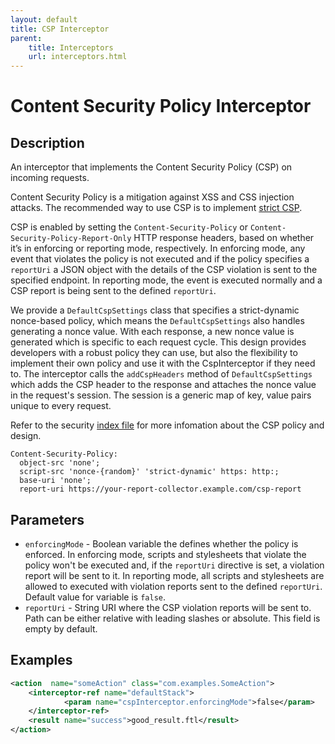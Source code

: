 ```yaml
---
layout: default
title: CSP Interceptor
parent:
    title: Interceptors
    url: interceptors.html
---
```


# Content Security Policy Interceptor

## Description

An interceptor that implements the Content Security Policy (CSP) on incoming requests.

Content Security Policy is a mitigation against XSS and CSS injection attacks. The recommended way to use CSP is to implement [strict CSP](https://csp.withgoogle.com/docs/index.html).

CSP is enabled by setting the `Content-Security-Policy` or `Content-Security-Policy-Report-Only` HTTP response headers, based on whether it’s in enforcing or reporting mode, respectively. In enforcing mode, any event that violates the policy is not executed and if the policy specifies  a `reportUri` a JSON object with the details of the CSP violation is sent to the specified endpoint. In reporting mode, the event is executed normally and a CSP report is being sent to the defined `reportUri`.

We provide a `DefaultCspSettings` class that specifies a strict-dynamic nonce-based policy, which means the `DefaultCspSettings` also handles generating a nonce value. With each response, a new nonce value is generated which is specific to each request cycle. This design provides developers with a robust policy they can use, but also the flexibility to implement their own policy and use it with the CspInterceptor if they need to. The interceptor calls the `addCspHeaders` method of `DefaultCspSettings` which adds the CSP header to the response and attaches the nonce value in the request's session. The session is a generic map of key, value pairs unique to every request.

Refer to the security [index file](https://github.com/apache/struts-site/blob/master/source/security/index.md) for more infomation about the CSP policy and design.

```
Content-Security-Policy:
  object-src 'none';
  script-src 'nonce-{random}' 'strict-dynamic' https: http:;
  base-uri 'none';
  report-uri https://your-report-collector.example.com/csp-report
```


## Parameters

- `enforcingMode` - Boolean variable the defines whether the policy is enforced. In enforcing mode, scripts and stylesheets that violate the policy won't be executed and, if the `reportUri` directive is set, a violation report will be sent to it. In reporting mode, all scripts and stylesheets are allowed to executed with violation reports sent to the defined `reportUri`. Default value for variable is `false`.
- `reportUri` - String URI where the CSP violation reports will be sent to. Path can be either relative with leading slashes or absolute. This field is empty by default.

## Examples

```xml
<action  name="someAction" class="com.examples.SomeAction">
    <interceptor-ref name="defaultStack">
            <param name="cspInterceptor.enforcingMode">false</param>
    </interceptor-ref>
    <result name="success">good_result.ftl</result>
</action>
```